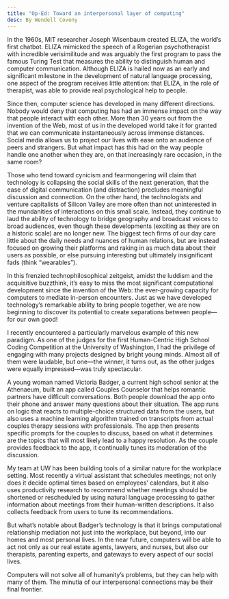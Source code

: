 ```yaml
---
title: "Op-Ed: Toward an interpersonal layer of computing"
desc: By Wendell Coveny
---
```

In the 1960s, MIT researcher Joseph Wisenbaum created ELIZA, the world’s first chatbot. ELIZA mimicked the speech of a Rogerian psychotherapist with incredible verisimilitude and was arguably the first program to pass the famous Turing Test that measures the ability to distinguish human and computer communication. Although ELIZA is hailed now as an early and significant milestone in the development of natural language processing, one aspect of the program receives little attention: that ELIZA, in the role of therapist, was able to provide real psychological help to people.

Since then, computer science has developed in many different directions. Nobody would deny that computing has had an immense impact on the way that people interact with each other. More than 30 years out from the invention of the Web, most of us in the developed world take it for granted that we can communicate instantaneously across immense distances. Social media allows us to project our lives with ease onto an audience of peers and strangers. But what impact has this had on the way people handle one another when they are, on that increasingly rare occasion, in the same room?

Those who tend toward cynicism and fearmongering will claim that technology is collapsing the social skills of the next generation, that the ease of digital communication (and distraction) precludes meaningful discussion and connection. On the other hand, the technologists and venture capitalists of Silicon Valley are more often than not uninterested in the mundanities of interactions on this small scale. Instead, they continue to laud the ability of technology to bridge geography and broadcast voices to broad audiences, even though these developments (exciting as they are on a historic scale) are no longer new. The biggest tech firms of our day care little about the daily needs and nuances of human relations, but are instead focused on growing their platforms and raking in as much data about their users as possible, or else pursuing interesting but ultimately insignificant fads (think “wearables”).

In this frenzied technophilosophical zeitgeist, amidst the luddism and the acquisitive buzzthink, it’s easy to miss the most significant computational development since the invention of the Web: the ever-growing capacity for computers to mediate in-person encounters. Just as we have developed technology’s remarkable ability to bring people together, we are now beginning to discover its potential to create separations between people—for our own good!

I recently encountered a particularly marvelous example of this new paradigm. As one of the judges for the first Human-Centric High School Coding Competition at the University of Washington, I had the privilege of engaging with many projects designed by bright young minds.  Almost all of them were laudable, but one—the winner, it turns out, as the other judges were equally impressed—was truly spectacular.

A young woman named Victoria Badger, a current high school senior at the Athenaeum, built an app called Couples Counselor that helps romantic partners have difficult conversations. Both people download the app onto their phone and answer many questions about their situation. The app runs on logic that reacts to multiple-choice structured data from the users, but also uses a machine learning algorithm trained on transcripts from actual couples therapy sessions with professionals. The app then presents specific prompts for the couples to discuss, based on what it determines are the topics that will most likely lead to a happy resolution. As the couple provides feedback to the app, it continually tunes its moderation of the discussion.

My team at UW has been building tools of a similar nature for the workplace setting. Most recently a virtual assistant that schedules meetings; not only does it decide optimal times based on employees’ calendars, but it also uses productivity research to recommend whether meetings should be shortened or rescheduled by using natural language processing to gather information about meetings from their human-written descriptions. It also collects feedback from users to tune its recommendations.

But what’s notable about Badger’s technology is that it brings computational relationship mediation not just into the workplace, but beyond, into our homes and most personal lives. In the near future, computers will be able to act not only as our real estate agents, lawyers, and nurses, but also our therapists, parenting experts, and gateways to every aspect of our social lives.

Computers will not solve all of humanity’s problems, but they can help with many of them. The minutia of our interpersonal connections may be their final frontier.
